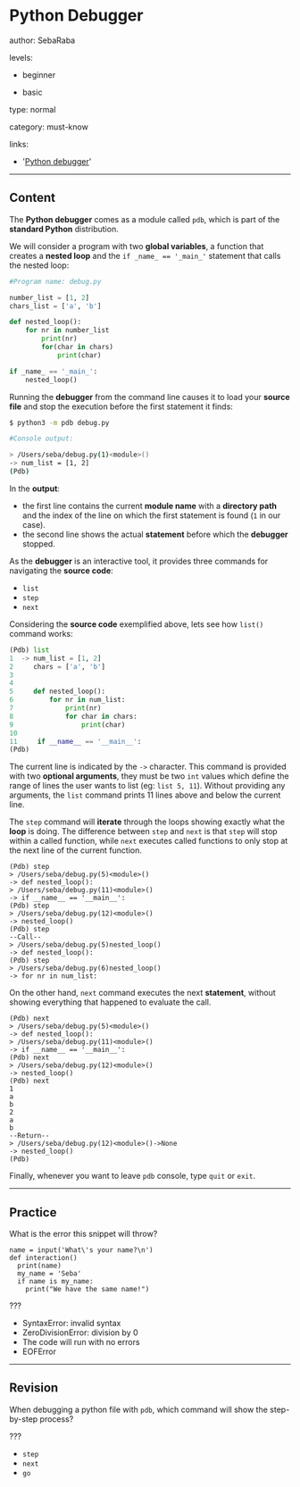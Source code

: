 # Python Debugger
author: SebaRaba

levels:

  - beginner

  - basic

type: normal

category: must-know

links:

  - '[Python debugger](https://www.digitalocean.com/community/tutorials/how-to-use-the-python-debugger)'

---
## Content

The **Python debugger** comes as a module called `pdb`, which is part of the **standard Python** distribution. 

We will consider a program with two **global variables**, a function that creates a **nested loop** and the `if _name_ == '_main_'` statement that calls the nested loop:
```python
#Program name: debug.py

number_list = [1, 2]  
chars_list = ['a', 'b']

def nested_loop():
    for nr in number_list
        print(nr)
        for(char in chars)
            print(char)

if _name_ == '_main_':
    nested_loop()
```

Running the **debugger** from the command line causes it to load your **source file** and stop the execution before the first statement it finds:

```bash
$ python3 -m pdb debug.py

#Console output:

> /Users/seba/debug.py(1)<module>()
-> num_list = [1, 2]
(Pdb)
```

In the **output**:
- the first line contains the current **module name** with a **directory path** and the index of the line on which the first statement is found (`1` in our case).
- the second line shows the actual **statement** before which the **debugger** stopped.

As the **debugger** is an interactive tool, it provides three commands for navigating the **source code**:
- `list`
- `step`
- `next`

Considering the **source code** exemplified above, lets see how `list()` command works:
```python
(Pdb) list
1  -> num_list = [1, 2]
2     chars = ['a', 'b']
3     
4     
5     def nested_loop():
6         for nr in num_list:
7             print(nr)
8             for char in chars:
9                 print(char)
10     
11     if __name__ == '__main__':
(Pdb)
```
The current line is indicated by the `->` character. This command is provided with two **optional arguments**, they must be two `int` values which define the range of lines the user wants to list (eg: `list 5, 11`). Without providing any arguments, the `list` command prints 11 lines above and below the current line.

The `step` command will **iterate** through the loops showing exactly what the **loop** is doing. The difference between `step` and `next` is that `step` will stop within a called function, while `next` executes called functions to only stop at the next line of the current function.

```shell
(Pdb) step
> /Users/seba/debug.py(5)<module>()
-> def nested_loop():
> /Users/seba/debug.py(11)<module>()
-> if __name__ == '__main__':
(Pdb) step
> /Users/seba/debug.py(12)<module>()
-> nested_loop()
(Pdb) step
--Call--
> /Users/seba/debug.py(5)nested_loop()
-> def nested_loop():
(Pdb) step
> /Users/seba/debug.py(6)nested_loop()
-> for nr in num_list:
```

On the other hand, `next` command executes the next **statement**, without showing everything that happened to evaluate the call.

```shell
(Pdb) next
> /Users/seba/debug.py(5)<module>()
-> def nested_loop():
> /Users/seba/debug.py(11)<module>()
-> if __name__ == '__main__':
(Pdb) next
> /Users/seba/debug.py(12)<module>()
-> nested_loop()
(Pdb) next
1
a
b
2
a
b
--Return--
> /Users/seba/debug.py(12)<module>()->None
-> nested_loop()
(Pdb)  
```

Finally, whenever you want to leave `pdb` console, type `quit` or `exit`.

---
## Practice

What is the error this snippet will throw?
```
name = input('What\'s your name?\n')
def interaction()
  print(name)
  my_name = 'Seba'
  if name is my_name:
    print("We have the same name!")
```
???

* SyntaxError: invalid syntax
* ZeroDivisionError: division by 0
* The code will run with no errors
* EOFError

---
## Revision

When debugging a python file with `pdb`, which command will show the step-by-step process?

???

* `step`
* `next`
* `go`
